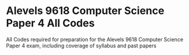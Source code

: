 # Alevels 9618 Computer Science Paper 4 All Codes
All Codes required for preparation for the Alevels 9618 Computer Science Paper 4 exam, including coverage of syllabus and past papers
